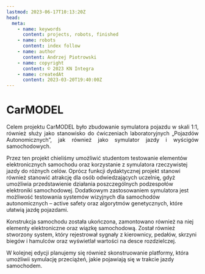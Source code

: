```yaml
---
lastmod: 2023-06-17T10:13:20Z
head:
  meta:
    - name: keywords
      content: projects, robots, finished
    - name: robots
      content: index follow
    - name: author
      content: Andrzej Piotrowski
    - name: copyright
      content: © 2023 KN Integra
    - name: createdAt
      content: 2023-03-20T19:40:00Z
---
```


# CarMODEL

<p style="text-align:justify">
Celem projektu CarMODEL było zbudowanie symulatora pojazdu w skali 1:1, również służy jako stanowisko do ćwiczeniach laboratoryjnych „Pojazdów Autonomicznych”, jak również jako symulator jazdy i wyścigów samochodowych.

Przez ten projekt chieliśmy umożliwić studentom testowanie elementów elektronicznych samochodu oraz korzystanie z symulatora rzeczywistej jazdy do różnych celów. Oprócz funkcji dydaktycznej projekt stanowi również stanowić atrakcję dla osób odwiedzających uczelnię, gdyż umożliwia przedstawienie działania poszczególnych podzespołów elektroniki samochodowej. Dodatkowym zastosowaniem symulatora jest możliwość testowania systemów wizyjnych dla samochodów autonomicznych – active safety oraz algorytmów genetycznych, które ułatwią jazdę pojazdami.

Konstrukcja samochodu została ukończona, zamontowano również na niej elementy elektroniczne oraz wiązkę samochodową. Został również stworzony system, który rejestrował sygnały z kierownicy, pedałów, skrzyni biegów i hamulców oraz wyświetlał wartości na desce rozdzielczej. 

W kolejnej edycji planujemy się również skonstruowanie platformy, która umożliwii symulację przeciążeń, jakie pojawiają się w trakcie jazdy samochodem. 
</p>
